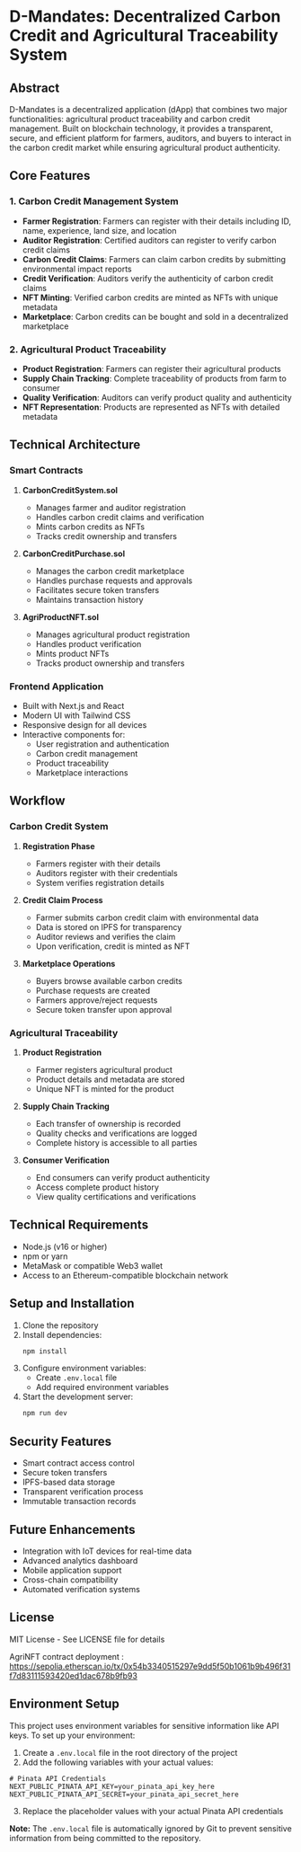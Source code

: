 # D-Mandates: Decentralized Carbon Credit and Agricultural Traceability System

## Abstract
D-Mandates is a decentralized application (dApp) that combines two major functionalities: agricultural product traceability and carbon credit management. Built on blockchain technology, it provides a transparent, secure, and efficient platform for farmers, auditors, and buyers to interact in the carbon credit market while ensuring agricultural product authenticity.

## Core Features

### 1. Carbon Credit Management System
- **Farmer Registration**: Farmers can register with their details including ID, name, experience, land size, and location
- **Auditor Registration**: Certified auditors can register to verify carbon credit claims
- **Carbon Credit Claims**: Farmers can claim carbon credits by submitting environmental impact reports
- **Credit Verification**: Auditors verify the authenticity of carbon credit claims
- **NFT Minting**: Verified carbon credits are minted as NFTs with unique metadata
- **Marketplace**: Carbon credits can be bought and sold in a decentralized marketplace

### 2. Agricultural Product Traceability
- **Product Registration**: Farmers can register their agricultural products
- **Supply Chain Tracking**: Complete traceability of products from farm to consumer
- **Quality Verification**: Auditors can verify product quality and authenticity
- **NFT Representation**: Products are represented as NFTs with detailed metadata

## Technical Architecture

### Smart Contracts
1. **CarbonCreditSystem.sol**
   - Manages farmer and auditor registration
   - Handles carbon credit claims and verification
   - Mints carbon credits as NFTs
   - Tracks credit ownership and transfers

2. **CarbonCreditPurchase.sol**
   - Manages the carbon credit marketplace
   - Handles purchase requests and approvals
   - Facilitates secure token transfers
   - Maintains transaction history

3. **AgriProductNFT.sol**
   - Manages agricultural product registration
   - Handles product verification
   - Mints product NFTs
   - Tracks product ownership and transfers

### Frontend Application
- Built with Next.js and React
- Modern UI with Tailwind CSS
- Responsive design for all devices
- Interactive components for:
  - User registration and authentication
  - Carbon credit management
  - Product traceability
  - Marketplace interactions

## Workflow

### Carbon Credit System
1. **Registration Phase**
   - Farmers register with their details
   - Auditors register with their credentials
   - System verifies registration details

2. **Credit Claim Process**
   - Farmer submits carbon credit claim with environmental data
   - Data is stored on IPFS for transparency
   - Auditor reviews and verifies the claim
   - Upon verification, credit is minted as NFT

3. **Marketplace Operations**
   - Buyers browse available carbon credits
   - Purchase requests are created
   - Farmers approve/reject requests
   - Secure token transfer upon approval

### Agricultural Traceability
1. **Product Registration**
   - Farmer registers agricultural product
   - Product details and metadata are stored
   - Unique NFT is minted for the product

2. **Supply Chain Tracking**
   - Each transfer of ownership is recorded
   - Quality checks and verifications are logged
   - Complete history is accessible to all parties

3. **Consumer Verification**
   - End consumers can verify product authenticity
   - Access complete product history
   - View quality certifications and verifications

## Technical Requirements
- Node.js (v16 or higher)
- npm or yarn
- MetaMask or compatible Web3 wallet
- Access to an Ethereum-compatible blockchain network

## Setup and Installation
1. Clone the repository
2. Install dependencies:
   ```bash
   npm install
   ```
3. Configure environment variables:
   - Create `.env.local` file
   - Add required environment variables
4. Start the development server:
   ```bash
   npm run dev
   ```

## Security Features
- Smart contract access control
- Secure token transfers
- IPFS-based data storage
- Transparent verification process
- Immutable transaction records

## Future Enhancements
- Integration with IoT devices for real-time data
- Advanced analytics dashboard
- Mobile application support
- Cross-chain compatibility
- Automated verification systems

## License
MIT License - See LICENSE file for details

AgriNFT contract deployment : https://sepolia.etherscan.io/tx/0x54b3340515297e9dd5f50b1061b9b496f31f7d83111593420ed1dac678b9fb93

## Environment Setup

This project uses environment variables for sensitive information like API keys. To set up your environment:

1. Create a `.env.local` file in the root directory of the project
2. Add the following variables with your actual values:

```
# Pinata API Credentials
NEXT_PUBLIC_PINATA_API_KEY=your_pinata_api_key_here
NEXT_PUBLIC_PINATA_API_SECRET=your_pinata_api_secret_here
```

3. Replace the placeholder values with your actual Pinata API credentials

**Note:** The `.env.local` file is automatically ignored by Git to prevent sensitive information from being committed to the repository.
